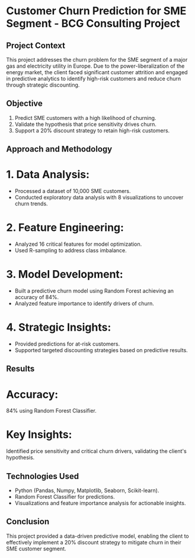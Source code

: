 # **Customer Churn Prediction for SME Segment - BCG Consulting Project**

## **Project Context**

This project addresses the churn problem for the SME segment of a major gas 
and electricity utility in Europe. Due to the power-liberalization of the energy 
market, the client faced significant customer attrition and engaged in predictive 
analytics to identify high-risk customers and reduce churn through strategic discounting.


## **Objective**

1. Predict SME customers with a high likelihood of churning.  
2. Validate the hypothesis that price sensitivity drives churn.  
3. Support a 20% discount strategy to retain high-risk customers.


## **Approach and Methodology**
# 1. Data Analysis:

- Processed a dataset of 10,000 SME customers.
- Conducted exploratory data analysis with 8 visualizations to uncover churn trends.


# 2. Feature Engineering:

- Analyzed 16 critical features for model optimization.  
- Used R-sampling to address class imbalance.


# 3. Model Development:

- Built a predictive churn model using Random Forest achieving an accuracy of 84%.
- Analyzed feature importance to identify drivers of churn.


# 4. Strategic Insights:

- Provided predictions for at-risk customers.
- Supported targeted discounting strategies based on predictive results.


## **Results**
# Accuracy: 

84% using Random Forest Classifier.


# Key Insights:

Identified price sensitivity and critical churn drivers, validating the client's hypothesis.


## **Technologies Used**

- Python (Pandas, Numpy, Matplotlib, Seaborn, Scikit-learn).
- Random Forest Classifier for predictions.
- Visualizations and feature importance analysis for actionable insights.


## **Conclusion**

This project provided a data-driven predictive model, enabling the client to effectively 
implement a 20% discount strategy to mitigate churn in their SME customer segment.

